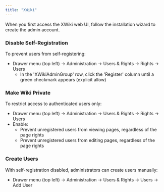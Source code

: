 ```yaml
---
title: "XWiki"
---
```


When you first access the XWiki web UI, follow the installation wizard to create the admin account.

### Disable Self-Registration

To prevent users from self-registering:

* Drawer menu (top left) → Administration → Users & Rights → Rights → Users
  * In the 'XWikiAdminGroup' row, click the 'Register' column until a green checkmark appears (explicit allow)

### Make Wiki Private

To restrict access to authenticated users only:

- Drawer menu (top left) → Administration → Users & Rights → Rights → Users
- Enable:
  - Prevent unregistered users from viewing pages, regardless of the page rights
  - Prevent unregistered users from editing pages, regardless of the page rights

### Create Users

With self-registration disabled, administrators can create users manually:

- Drawer menu (top left) → Administration → Users & Rights → Users → Add User

